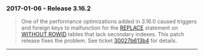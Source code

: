 ### 2017\-01\-06 \- Release 3\.16\.2


> One of the performance optimizations added in 3\.16\.0 caused triggers
> and foreign keys to malfunction for the [REPLACE](lang_replace.html) statement on
> [WITHOUT ROWID](withoutrowid.html) tables that lack secondary indexes. This patch
> release fixes the problem. See ticket 
> [30027b613b4](https://www.sqlite.org/src/info/30027b613b4) for details.



---

